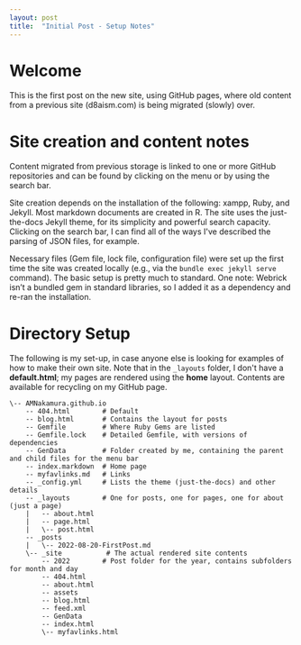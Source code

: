 ```yaml
---
layout: post
title:  "Initial Post - Setup Notes"
---
```


# Welcome 

This is the first post on the new site, using GitHub pages, where old content from a previous site (d8aism.com) is being migrated (slowly) over. 
 
# Site creation and content notes

Content migrated from previous storage is linked to one or more GitHub repositories and can be found by clicking on the menu or by using the search bar. 

Site creation depends on the installation of the following: xampp, Ruby, and Jekyll. Most markdown documents are created in R. The site uses the just-the-docs Jekyll theme, for its simplicity and powerful search capacity. Clicking on the search bar, I can find all of the ways I've described the parsing of JSON files, for example. 
 
Necessary files (Gem file, lock file, configuration file) were set up the first time the site was created locally (e.g., via the `bundle exec jekyll serve` command). The basic setup is pretty much to standard. One note: Webrick isn’t a bundled gem in standard libraries, so I added it as a dependency and re-ran the installation. 

# Directory Setup 

The following is my set-up, in case anyone else is looking for examples of how to make their own site. Note that in the `_layouts` folder, I don't have a **default.html**; my pages are rendered using the **home** layout. Contents are available for recycling on my GitHub page. 

```
\-- AMNakamura.github.io
    -- 404.html        # Default
    -- blog.html       # Contains the layout for posts 
    -- Gemfile         # Where Ruby Gems are listed 
    -- Gemfile.lock    # Detailed Gemfile, with versions of dependencies 
    -- GenData         # Folder created by me, containing the parent and child files for the menu bar
    -- index.markdown  # Home page
    -- myfavlinks.md   # Links
    -- _config.yml     # Lists the theme (just-the-docs) and other details
    -- _layouts        # One for posts, one for pages, one for about (just a page)
    |   -- about.html
    |   -- page.html
    |   \-- post.html
    -- _posts
    |   \-- 2022-08-20-FirstPost.md
    \-- _site           # The actual rendered site contents
        -- 2022        # Post folder for the year, contains subfolders for month and day
        -- 404.html    
        -- about.html
        -- assets
        -- blog.html  
        -- feed.xml
        -- GenData
        -- index.html
        \-- myfavlinks.html
```

